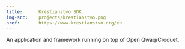 ```yaml
---
title:      Krestianstvo SDK
img-src:    projects/krestianstvo.png
href:       https://www.krestianstvo.org/en
---
```

An application and framework running on top of Open Qwaq/Croquet.
